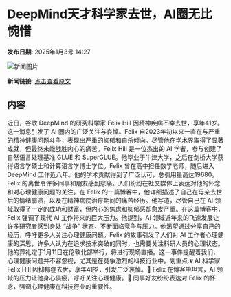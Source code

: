 # DeepMind天才科学家去世，AI圈无比惋惜

**发布日期**: 2025年1月3号 14:27

![新闻图片](https://upload.chinaz.com/2025/0103/6387151120406129425002075.png)

**新闻链接**: [点击查看原文](https://www.aibase.com/zh/news/14454)

## 内容

近日，谷歌 DeepMind 的研究科学家 Felix Hill 因精神疾病不幸去世，享年41岁。这一消息引发了 AI 圈内的广泛关注与哀悼。Felix 自2023年初以来一直在与严重的精神健康问题斗争，表现出严重的抑郁和自杀倾向。尽管他在学术界取得了显著成就，但最终未能战胜内心的痛苦。Felix Hill 是一位杰出的 AI 学者，参与创建了自然语言处理基准 GLUE 和 SuperGLUE。他毕业于牛津大学，之后在剑桥大学获得语言学硕士和计算语言学博士学位。Felix 曾在高中担任数学老师，随后进入 DeepMind 工作近八年。他的学术贡献得到了广泛认可，总引用量高达19680。Felix 的离世令许多同事和朋友感到悲痛。人们纷纷在社交媒体上表达对他的怀念和对心理健康问题的关注。在 Felix 的一篇博客中，他详细描述了自己在母亲去世后的情绪崩溃，以及在精神病院治疗期间的痛苦经历。他写道，尽管自己在 AI 领域取得了一定的成功和财富，但内心的焦虑和抑郁感却愈发严重。在这篇博客中，Felix 强调了现代 AI 工作带来的巨大压力。他提到，AI 领域近年来的飞速发展让许多研究者感到身处 “战争” 状态，不断面临竞争与压力。他渴望通过分享自己的经历，呼吁更多人关注心理健康问题。Felix 的故事引发了人们对 AI 工作者心理健康的深思，许多人认为在追求技术突破的同时，也需要关注科研人员的心理状态。他的葬礼定于1月11日在伦敦北部举行，将进行现场直播。这一事件提醒着我们，心理健康问题并不容忽视，尤其是在竞争激烈的科技行业中。划重点:💔 AI 科学家 Felix Hill 因抑郁症去世，享年41岁，引发广泛哀悼。🧠 Felix 在博客中坦言，AI 领域的压力让他身心俱疲，呼吁关注心理健康。🤝 同事好友纷纷表达对 Felix 的怀念，强调心理健康在科技行业的重要性。
